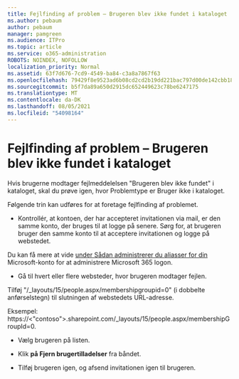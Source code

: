 ```yaml
---
title: Fejlfinding af problem – Brugeren blev ikke fundet i kataloget
ms.author: pebaum
author: pebaum
manager: pamgreen
ms.audience: ITPro
ms.topic: article
ms.service: o365-administration
ROBOTS: NOINDEX, NOFOLLOW
localization_priority: Normal
ms.assetid: 63f7d676-7cd9-4549-ba84-c3a8a7867f63
ms.openlocfilehash: 79429f8e9523ad6b08cd2cd2b19dd221bac797d00de142cbb18826b86fb5ae4e
ms.sourcegitcommit: b5f7da89a650d2915dc652449623c78be6247175
ms.translationtype: MT
ms.contentlocale: da-DK
ms.lasthandoff: 08/05/2021
ms.locfileid: "54098164"
---
```

# <a name="troubleshoot-issue---user-not-found-in-directory"></a>Fejlfinding af problem – Brugeren blev ikke fundet i kataloget

Hvis brugerne modtager fejlmeddelelsen "Brugeren blev ikke fundet" i kataloget, skal du prøve igen, hvor Problemtype er Bruger ikke i kataloget.

Følgende trin kan udføres for at foretage fejlfinding af problemet.

- Kontrollér, at kontoen, der har accepteret invitationen via mail, er den samme konto, der bruges til at logge på senere. Sørg for, at brugeren bruger den samme konto til at acceptere invitationen og logge på webstedet. 

Du kan få mere at vide [under Sådan administrerer du aliasser for din </a> Microsoft-konto for at administrere Microsoft 365 logon.](https://support.microsoft.com/help/12407/microsoft-account-how-to-manage-aliases) 

- Gå til hvert eller flere websteder, hvor brugeren modtager fejlen. 

Tilføj "/_layouts/15/people.aspx/membershipgroupid=0" (i dobbelte anførselstegn) til slutningen af webstedets URL-adresse. 

Eksempel: https://<"contoso">.sharepoint.com/_layouts/15/people.aspx/membershipGroupId=0.

- Vælg brugeren på listen.

- Klik **på Fjern brugertilladelser** fra båndet. 
-  Tilføj brugeren igen, og afsend invitationen igen til brugeren.


